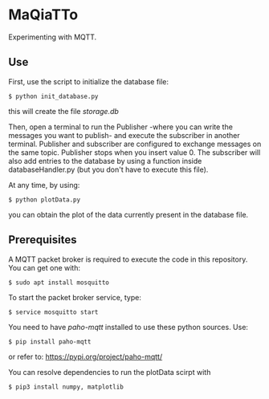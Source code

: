 # MaQiaTTo
Experimenting with MQTT.

## Use
First, use the script to initialize the database file:

    $ python init_database.py

this will create the file *storage.db*

Then, open a terminal to run the Publisher -where you can write the messages
you want to publish- and execute the subscriber in another terminal.
Publisher and subscriber are configured to exchange messages on the same topic.
Publisher stops when you insert value 0.
The subscriber will also add entries to the database by using a function inside
databaseHandler.py (but you don't have to execute this file).

At any time, by using:

    $ python plotData.py

you can obtain the plot of the data currently present in the database file.

## Prerequisites
A MQTT packet broker is required to execute the code in this repository.
You can get one with:

    $ sudo apt install mosquitto

To start the packet broker service, type:

    $ service mosquitto start

You need to have *paho-mqtt* installed to use these python sources.
Use:

    $ pip install paho-mqtt

or refer to: https://pypi.org/project/paho-mqtt/

You can resolve dependencies to run the plotData scirpt with

    $ pip3 install numpy, matplotlib
